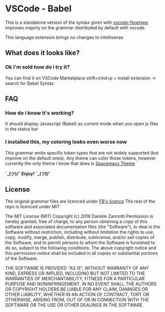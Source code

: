 # VSCode - Babel
This is a standalone version of the syntax given with [vscode-flowtype](https://github.com/flowtype/flow-for-vscode).
Improves majorly on the grammar distributed by default with vscode.

This language extension brings no changes to intellisense

## What does it looks like?

### Ok i'm sold how do i try it?
You can find it on VSCode Marketplace
shift+cmd+p + install extension -> search for Babel Syntax

## FAQ
### How do i know it's working?
It should display Javascript (Babel) as current mode when you open js files in the status bar

### I installed this, my coloring looks even worse now
This grammar emits specific token types that are not widely supported (but improve on the default ones).
Any theme can color those tokens, however currently the only theme i know that does is [Spacemacs Theme](https://github.com/dzannotti/vscode-theme-spacemacs)

**¯\_(ツ)_/¯ Enjoy! ¯\_(ツ)_/¯**


## License

The original grammar files are licenced under [FB's licence](https://raw.githubusercontent.com/flowtype/flow-for-vscode/master/LICENSE)
The rest of the repo is licenced under MIT

The MIT License (MIT)
Copyright (c) 2016 Daniele Zannotti
Permission is hereby granted, free of charge, to any person obtaining a copy of this software and associated documentation files (the "Software"), to deal in the Software without restriction, including without limitation the rights to use, copy, modify, merge, publish, distribute, sublicense, and/or sell copies of the Software, and to permit persons to whom the Software is furnished to do so, subject to the following conditions:
The above copyright notice and this permission notice shall be included in all copies or substantial portions of the Software.

THE SOFTWARE IS PROVIDED "AS IS", WITHOUT WARRANTY OF ANY KIND, EXPRESS OR IMPLIED, INCLUDING BUT NOT LIMITED TO THE WARRANTIES OF MERCHANTABILITY, FITNESS FOR A PARTICULAR PURPOSE AND NONINFRINGEMENT. IN NO EVENT SHALL THE AUTHORS OR COPYRIGHT HOLDERS BE LIABLE FOR ANY CLAIM, DAMAGES OR OTHER LIABILITY, WHETHER IN AN ACTION OF CONTRACT, TORT OR OTHERWISE, ARISING FROM, OUT OF OR IN CONNECTION WITH THE SOFTWARE OR THE USE OR OTHER DEALINGS IN THE SOFTWARE.



